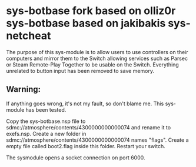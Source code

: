 # sys-botbase fork based on olliz0r sys-botbase based on jakibakis sys-netcheat
The purpose of this sys-module is to allow users to use controllers on their computers and mirror them to the Switch allowing services such as Parsec or Steam Remote-Play Together to be usable on the Switch. Everything unrelated to button input has been removed to save memory.

## Warning:
If anything goes wrong, it's not my fault, so don't blame me. This sys-module has been tested.

Copy the sys-botbase.nsp file to sdmc://atmosphere/contents/4300000000000074 and rename it to exefs.nsp.
Create a new folder in sdmc://atmosphere/contents/4300000000000074 names "flags".
Create a empty file called boot2.flag inside this folder.
Restart your switch.

The sysmodule opens a socket connection on port 6000.
